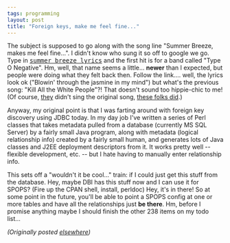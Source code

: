 ```yaml
---
tags: programming
layout: post
title: "Foreign keys, make me feel fine..."
---
```




<p>The subject is supposed to go along with the song line "Summer Breeze, makes me feel fine...". I didn't know who sung it so off to google we go. Type in <a href="http://www.google.com/search?q=summer+breeze+lyrics"><tt>summer breeze lyrics</tt></a> and the first hit is for a band called "Type O Negative". Hm, well, that name seems a little... <b>newer</b> than I expected, but people were doing what they felt back then. Follow the link.... well, the lyrics look ok ("Blowin' through the jasmine in my mind") but what's the previous song: "Kill All the White People"?! That doesn't sound too hippie-chic to me! (Of course, <a href="http://www.oddball.net/lyrics/showlyrics.cfm?SearchID=91">they</a> didn't sing the original song, <a href="http://www.sealsandcrofts.com/lyricssb.html">these folks did</a>.)</p>

<p>Anyway, my original point is that I was farting around with foreign key discovery using JDBC today. In my day job I've written a series of Perl classes that takes metadata pulled from a database (currently MS SQL Server) by a fairly small Java program, along with metadata (logical relationship info) created by a fairly small human, and generates lots of Java classes and J2EE deployment descriptors from it. It works pretty well -- flexible development, etc. -- but I hate having to manually enter relationship info.</p>

<p>This sets off a "wouldn't it be cool..." train: if I could just get this stuff from the database. Hey, maybe DBI has this stuff now and I can use it for SPOPS? (Fire up the CPAN shell, install, perldoc) Hey, it's in there! So at some point in the future, you'll be able to point a SPOPS config at one or more tables and have all the relationships just <b>be there</b>. Hm, before I promise anything maybe I should finish the other 238 items on my todo list...</p>


<p><em>(Originally posted <a href="http://use.perl.org/~lachoy/journal/2998">elsewhere</a>)</em></p>



